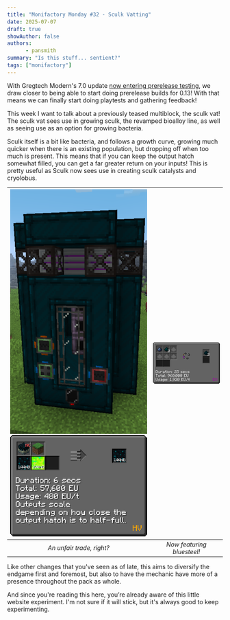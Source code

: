 ```yaml
---
title: "Monifactory Monday #32 - Sculk Vatting"
date: 2025-07-07
draft: true
showAuthor: false
authors:
      - pansmith
summary: "Is this stuff... sentient?"
tags: ["monifactory"]
---
```


With Gregtech Modern's 7.0 update [now entering prerelease testing](https://discord.com/channels/701354865217110096/1089299439098810549/1391447027077877801), we draw closer to being able to start doing prerelease builds for 0.13! With that means we can finally start doing playtests and gathering feedback!

This week I want to talk about a previously teased multiblock, the sculk vat! The sculk vat sees use in growing sculk, the revamped bioalloy line, as well as seeing use as an option for growing bacteria.

Sculk itself is a bit like bacteria, and follows a growth curve, growing much quicker when there is an existing population, but dropping off when too much is present. This means that if you can keep the output hatch somewhat filled, you can get a far greater return on your inputs! This is pretty useful as Sculk now sees use in creating sculk catalysts and cryolobus.

| <img src="featured.png">![A sculk vat recipe](sculkvatrecipe.png) | ![bluesteel](bluesteel.png) |
|:--:|:--:|
| *An unfair trade, right?* | *Now featuring bluesteel!* |

Like other changes that you've seen as of late, this aims to diversify the endgame first and foremost, but also to have the mechanic have more of a presence throughout the pack as whole.

And since you're reading this here, you’re already aware of this little website experiment. I'm not sure if it will stick, but it's always good to keep experimenting.